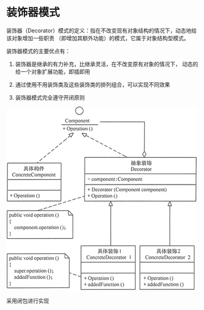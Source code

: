 # 装饰器模式
装饰器（Decorator）模式的定义：指在不改变现有对象结构的情况下，动态地给该对象增加一些职责
（即增加其额外功能）的模式，它属于对象结构型模式。

装饰器模式的主要优点有：
1. 装饰器是继承的有力补充，比继承灵活，在不改变原有对象的情况下，
   动态的给一个对象扩展功能，即插即用

2. 通过使用不用装饰类及这些装饰类的排列组合，可以实现不同效果

3. 装饰器模式完全遵守开闭原则

![](../.img/装饰器模式.gif)


采用闭包进行实现

